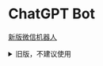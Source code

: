 # ChatGPT Bot

[新版微信机器人](https://github.com/x-dr/wechat-bot)





<details>

<summary>旧版，不建议使用</summary>

**封号严重不建议使用**

一个 基于 `OpenAI` + `Wechaty` 智能回复、支持上下文回复、AI绘画的微信机器人,可以用来帮助你自动回复微信消息。


#### 反向代理 api.openai.com

api.openai.com 国内无法访问，利用Cloudflare Workers反向代理,[教程](./docs/cf_worker.md)

当你的环境无法使用，不想自建，也可以用我的`https://openai.1rmb.tk`。

### 准备

<details>

<summary>准备</summary>

+ 1、先获取自己的 api key，地址 ：[创建你的 api key](https://beta.openai.com/account/api-keys) 
> API Key 创建成功。复制好这个Key接下来会用到。点击OK后，Key不会再完整显示。只能删了重新生成Key！
> 如果没账号，可以参考V2EX上这个帖子注册 地址[https://www.v2ex.com/t/900126](https://www.v2ex.com/t/900126)

<img src="images/Create_openai_key.png" height="50%" width="50%">




```bash
# $wechaty-bot
# 执行下面命令，拷贝一份 .env.example 文件
cp .env.example .env
```

```bash
#群聊chatgpt自动回复总开关 0为关闭 1为开启
AutoReplyGroup = 1
#开启chatgpt群聊列表，群聊名称必须与微信群聊名称一致，否则无法自动回复 为空则自动回复所有群聊 ["群聊1","群聊2","群聊3"]
RoomList = [ ]
#好友chatgpt自动回复总开关 0为关闭 1为开启 
AutoReplyFriend = 1
#开启chatgpt好友列表，好友名称必须与微信好友名称一致，否则无法自动回复 为空则自动回复所有好友 ["好友1","好友2","好友3"]
FriendList = [ ]
# openai的key，需要自己去获取 ，地址：https://beta.openai.com/account/api-keys
OPENAI_API_KEY ='sk-xxxxxxxxxxxxxxxxx'
# 反代的api,为空时为默认值 https://api.openai.com
PROXY_API = ''


```
</details>


### 启动服务
<details>
<summary>使用Docker</summary>
#### 1、使用Docker

<!-- + 1、安装 `docker` 和 `docker-compose`，地址 ：[https://docs.docker.com/compose/install/](https://docs.docker.com/compose/install/) -->

下载并编辑`.env`配置文件
```bash
mkdir my-wechaty-bot && cd my-wechaty-bot
wget -O .env  https://raw.githubusercontent.com/x-dr/wechaty-bot/main/.env.example 
vim .env

```

> 运行
```bash
docker run -itd --name my-wechaty-bot \
            --restart=always \
           -v $PWD/.env:/app/.env  \
           gindex/wechaty-bot:latest
                    
```
> 查看日志扫码登录
```bash
docker logs my-wechaty-bot -f
```

<img src="images/wechaty-docker.png"  height="50%" width="50%">


> 自行打包docker镜像
```bash
docker build -t wechaty-bot .
docker run -it --rm --name wechaty-bot wechaty-bot
```
</details>

#### 2、本地启动

<details>
<summary>本地启动</summary>

```bash
git clone https://github.com/x-dr/wechaty-bot.git
npm i
node app.js
```
> 就可以扫码登录了。

<img src="images/wechaty-docker.png"  height="50%" width="50%">



用pm2启动后台运行
```
npm install pm2 -g

pm2 start app.js
```
<img src="images/wechaty-docker.png"  height="50%" width="50%">


</details>

### 使用

<details>

<summary>使用</summary>

+ 智能回复
```
/c xxxx   #对话

/c 结束对话  #结束本轮对话

```

<img src="images/eg1.png" alt="chatgpt.png" title="chatgpt.png"  height="50%" width="50%" />
<img src="images/eg2.png" alt="chatgpt.png" title="chatgpt.png"  height="50%" width="50%" />

+ AI绘画
```
/img xxx
```
<img src="images/eg3.png" alt="openai.png" title="openai.png"  height="50%" width="50%" />

</details>


### 费用情况


openai是要付费的，价格的计算方式不是简单的按照请求次数计算，包括相应内容的文字的多少。新账号有18美元免费额度。


> 官方价格：https://openai.com/api/pricing

<img src="images/pay.png" alt="pay.png" title="pay.png" height="50%" width="50%" />

### 故障排除
+ [Chrome 依赖](./docs/puppeteer-error.md)





### 感谢

[@wechaty](https://github.com/wechaty/wechaty)

[@transitive-bullshit](https://github.com/transitive-bullshit/chatgpt-api)

</details>
